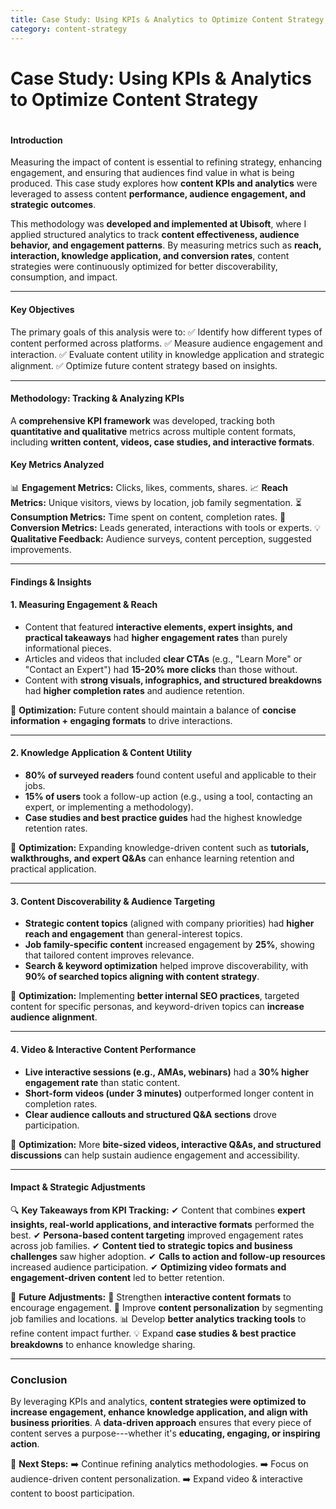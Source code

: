 ```yaml
---
title: Case Study: Using KPIs & Analytics to Optimize Content Strategy
category: content-strategy
---
```


# Case Study: Using KPIs & Analytics to Optimize Content Strategy

#   

#### **Introduction** 

Measuring the impact of content is essential to refining strategy, enhancing engagement, and ensuring that audiences find value in what is being produced. This case study explores how **content KPIs and analytics** were leveraged to assess content **performance, audience engagement, and strategic outcomes**.

This methodology was **developed and implemented at Ubisoft**, where I applied structured analytics to track **content effectiveness, audience behavior, and engagement patterns**. By measuring metrics such as **reach, interaction, knowledge application, and conversion rates**, content strategies were continuously optimized for better discoverability, consumption, and impact.

------------------------------------------------------------------------

#### **Key Objectives** 

The primary goals of this analysis were to:
✅ Identify how different types of content performed across platforms.
✅ Measure audience engagement and interaction.
✅ Evaluate content utility in knowledge application and strategic alignment.
✅ Optimize future content strategy based on insights.

------------------------------------------------------------------------

#### **Methodology: Tracking & Analyzing KPIs** 

A **comprehensive KPI framework** was developed, tracking both **quantitative and qualitative** metrics across multiple content formats, including **written content, videos, case studies, and interactive formats**.

#### **Key Metrics Analyzed** 

📊 **Engagement Metrics:** Clicks, likes, comments, shares.
📈 **Reach Metrics:** Unique visitors, views by location, job family segmentation.
⏳ **Consumption Metrics:** Time spent on content, completion rates.
🎯 **Conversion Metrics:** Leads generated, interactions with tools or experts.
💡 **Qualitative Feedback:** Audience surveys, content perception, suggested improvements.

------------------------------------------------------------------------

#### **Findings & Insights** 

#### **1. Measuring Engagement & Reach** 

- Content that featured **interactive elements, expert insights, and practical takeaways** had **higher engagement rates** than purely informational pieces.
- Articles and videos that included **clear CTAs** (e.g., "Learn More" or "Contact an Expert") had **15-20% more clicks** than those without.
- Content with **strong visuals, infographics, and structured breakdowns** had **higher completion rates** and audience retention.

🔹 **Optimization:** Future content should maintain a balance of **concise information + engaging formats** to drive interactions.

------------------------------------------------------------------------

#### **2. Knowledge Application & Content Utility** 

- **80% of surveyed readers** found content useful and applicable to their jobs.
- **15% of users** took a follow-up action (e.g., using a tool, contacting an expert, or implementing a methodology).
- **Case studies and best practice guides** had the highest knowledge retention rates.

🔹 **Optimization:** Expanding knowledge-driven content such as **tutorials, walkthroughs, and expert Q&As** can enhance learning retention and practical application.

------------------------------------------------------------------------

#### **3. Content Discoverability & Audience Targeting** 

- **Strategic content topics** (aligned with company priorities) had **higher reach and engagement** than general-interest topics.
- **Job family-specific content** increased engagement by **25%**, showing that tailored content improves relevance.
- **Search & keyword optimization** helped improve discoverability, with **90% of searched topics aligning with content strategy**.

🔹 **Optimization:** Implementing **better internal SEO practices**, targeted content for specific personas, and keyword-driven topics can **increase audience alignment**.

------------------------------------------------------------------------

#### **4. Video & Interactive Content Performance** 

- **Live interactive sessions (e.g., AMAs, webinars)** had a **30% higher engagement rate** than static content.
- **Short-form videos (under 3 minutes)** outperformed longer content in completion rates.
- **Clear audience callouts and structured Q&A sections** drove participation.

🔹 **Optimization:** More **bite-sized videos, interactive Q&As, and structured discussions** can help sustain audience engagement and accessibility.

------------------------------------------------------------------------

#### **Impact & Strategic Adjustments** 

🔍 **Key Takeaways from KPI Tracking:**
✔ Content that combines **expert insights, real-world applications, and interactive formats** performed the best.
✔ **Persona-based content targeting** improved engagement rates across job families.
✔ **Content tied to strategic topics and business challenges** saw higher adoption.
✔ **Calls to action and follow-up resources** increased audience participation.
✔ **Optimizing video formats and engagement-driven content** led to better retention.

🔹 **Future Adjustments:**
🎯 Strengthen **interactive content formats** to encourage engagement.
📍 Improve **content personalization** by segmenting job families and locations.
📊 Develop **better analytics tracking tools** to refine content impact further.
💡 Expand **case studies & best practice breakdowns** to enhance knowledge sharing.

------------------------------------------------------------------------

### **Conclusion** 

By leveraging KPIs and analytics, **content strategies were optimized to increase engagement, enhance knowledge application, and align with business priorities**. A **data-driven approach** ensures that every piece of content serves a purpose---whether it's **educating, engaging, or inspiring action**.

📌 **Next Steps:**
➡️ Continue refining analytics methodologies.
➡️ Focus on audience-driven content personalization.
➡️ Expand video & interactive content to boost participation.
